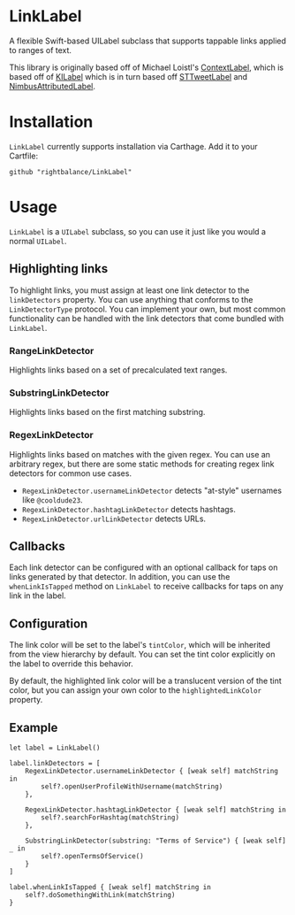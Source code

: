 # LinkLabel

A flexible Swift-based UILabel subclass that supports tappable links applied to ranges of text.

This library is originally based off of Michael Loistl's [ContextLabel](https://github.com/michaelloistl/ContextLabel.Swift), which is based off of [KILabel](https://github.com/Krelborn/KILabel) which is in turn based off [STTweetLabel](http://github.com/SebastienThiebaud) and [NimbusAttributedLabel](http://latest.docs.nimbuskit.info/NimbusAttributedLabel.html).

# Installation

`LinkLabel` currently supports installation via Carthage. Add it to your Cartfile:

```
github "rightbalance/LinkLabel"
```

# Usage

`LinkLabel` is a `UILabel` subclass, so you can use it just like you would a normal `UILabel`.

## Highlighting links

To highlight links, you must assign at least one link detector to the `linkDetectors` property. You can use anything that conforms to the `LinkDetectorType` protocol. You can implement your own, but most common functionality can be handled with the link detectors that come bundled with `LinkLabel`.

### RangeLinkDetector

Highlights links based on a set of precalculated text ranges.

### SubstringLinkDetector

Highlights links based on the first matching substring.

### RegexLinkDetector

Highlights links based on matches with the given regex. You can use an arbitrary regex, but there are some static methods for creating regex link detectors for common use cases.

* `RegexLinkDetector.usernameLinkDetector` detects "at-style" usernames like `@cooldude23`.
* `RegexLinkDetector.hashtagLinkDetector` detects hashtags.
* `RegexLinkDetector.urlLinkDetector` detects URLs.

## Callbacks

Each link detector can be configured with an optional callback for taps on links generated by that detector. In addition, you can use the `whenLinkIsTapped` method on `LinkLabel` to receive callbacks for taps on any link in the label.

## Configuration

The link color will be set to the label's `tintColor`, which will be inherited from the view hierarchy by default. You can set the tint color explicitly on the label to override this behavior.

By default, the highlighted link color will be a translucent version of the tint color, but you can assign your own color to the `highlightedLinkColor` property.

## Example

```
let label = LinkLabel()

label.linkDetectors = [
	RegexLinkDetector.usernameLinkDetector { [weak self] matchString in
		self?.openUserProfileWithUsername(matchString)
	},
	
	RegexLinkDetector.hashtagLinkDetector { [weak self] matchString in
		self?.searchForHashtag(matchString)
	},
	
	SubstringLinkDetector(substring: "Terms of Service") { [weak self] _ in
		self?.openTermsOfService()
	}
]

label.whenLinkIsTapped { [weak self] matchString in
	self?.doSomethingWithLink(matchString)
}
```
